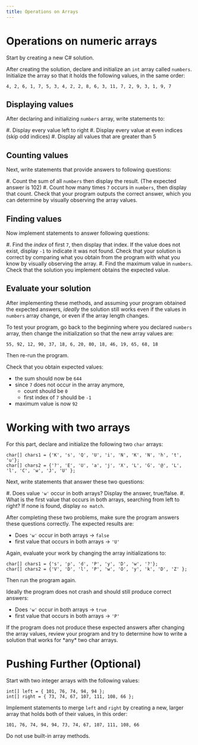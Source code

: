 ```yaml
---
title: Operations on Arrays
---
```


# Operations on numeric arrays

Start by creating a new C\# solution. 

After creating the solution, declare and initialize an `int` array called `numbers`. Initialize the array so that it holds the following values, in the same order:

```
4, 2, 6, 1, 7, 5, 3, 4, 2, 2, 8, 6, 3, 11, 7, 2, 9, 3, 1, 9, 7
```

## Displaying values

After declaring and initializing `numbers` array, write statements to:

#. Display every value left to right
#. Display every value at even indices (skip odd indices)
#. Display all values that are greater than 5    

## Counting values

Next, write statements that provide answers to following questions:

#. Count the sum of all `numbers` then display the result. (The expected answer is 102)
#. Count how many times `7` occurs in `numbers`, then display that count. Check that your program outputs the correct answer, which you can determine by visually observing the array values.

## Finding values

Now implement statements to answer following questions:

#. Find the _index_ of first `7`, then display that index. If the value does not exist, display `-1` to indicate it was not found. Check that your solution is correct by comparing what you obtain from the program with what you know by visually observing the array.
#. Find the maximum value in `numbers`. Check that the solution you implement obtains the expected value.

## Evaluate your solution

After implementing these methods, and assuming your program obtained the expected answers, _ideally_ the solution still works even if the values in `numbers` array change, or even if the array length changes.

To test your program, go back to the beginning where you declared `numbers` array, then change the initialization so that the new array values are:

```
55, 92, 12, 90, 37, 18, 6, 20, 80, 18, 46, 19, 65, 68, 18
``` 

Then re-run the program.

Check that you obtain expected values:

- the sum should now be `644`
- since `7` does not occur in the array anymore, 
    - count should be `0` 
    - first index of `7` should be `-1`
- maximum value is now `92`


# Working with two arrays

For this part, declare and initialize the following two `char` arrays:

```
char[] chars1 = {'K', 's', 'Q', 'U', 'i', 'N', 'K', 'N', 'h', 't', 'u'};
char[] chars2 = {'?', 'E', 'U', 'a', 'j', 'X', 'L', 'G', '@', 'L', 'l', 'C', 'w', 'J', 'U' };
```

Next, write statements that answer these two questions:

#. Does value `'w'` occur in both arrays? Display the answer, true/false.
#. What is the first value that occurs in both arrays, searching from left to right? If none is found, display `no match`.

After completing these two problems, make sure the program answers these questions correctly. The expected results are:

- Does `'w'` occur in both arrays -> `false`
- first value that occurs in both arrays -> `'U'` 
 
Again, evaluate your work by changing the array initializations to:

```
char[] chars1 = {'s', 'p', 'd', 'P', 'y', 'D', 'w', '?'};
char[] chars2 = {'V', 'D', 'l', 'P', 'w', 'O', 'y', 'k', 'D', 'Z' };
```

Then run the program again. 

Ideally the program does not crash and should still produce correct answers:

- Does `'w'` occur in both arrays -> `true`
- first value that occurs in both arrays -> `'P'`

If the program does not produce these expected answers after changing the array values, 
review your program and try to determine how to write a solution that works for \*any\* two char arrays.

# Pushing Further (Optional)

Start with two integer arrays with the following values:

```
int[] left = { 101, 76, 74, 94, 94 };
int[] right = { 73, 74, 67, 107, 111, 108, 66 };
```

Implement statements to merge `left` and `right` by creating a new, larger array that holds both of their values, in this order:

```
101, 76, 74, 94, 94, 73, 74, 67, 107, 111, 108, 66
```

Do not use built-in array methods.